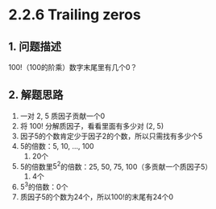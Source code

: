 # 2.2.6 Trailing zeros

## 1. 问题描述

$100!$（100的阶乘）数字末尾里有几个0？

## 2. 解题思路

1. 一对 2, 5 质因子贡献一个0
1. 将 100! 分解质因子，看看里面有多少对 (2, 5)
1. 因子5的个数肯定少于因子2的个数，所以只需找有多少个5
1. 5的倍数：5, 10, …, 100
    1. 20个
1. 5的倍数里$5^2$的倍数：25, 50, 75, 100（多贡献一个质因子5）
    1. 4个
1. $5^3$的倍数：0个
1. 质因子5的个数为24个，所以100!的末尾有24个0
